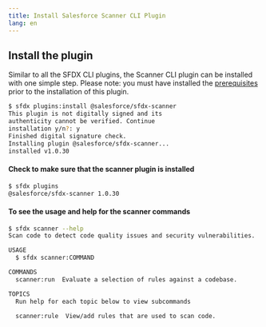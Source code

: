 ```yaml
---
title: Install Salesforce Scanner CLI Plugin
lang: en
---
```


## Install the plugin

Similar to all the SFDX CLI plugins, the Scanner CLI plugin can be installed with one simple step. Please note: you must have installed the [prerequisites](./en/getting-started/prerequisites/) prior to the installation of this plugin.


```bash
$ sfdx plugins:install @salesforce/sfdx-scanner
This plugin is not digitally signed and its
authenticity cannot be verified. Continue
installation y/n?: y
Finished digital signature check.
Installing plugin @salesforce/sfdx-scanner...
installed v1.0.30 
```

#### Check to make sure that the scanner plugin is installed
```bash
$ sfdx plugins
@salesforce/sfdx-scanner 1.0.30
```

#### To see the usage and help for the scanner commands
```bash
$ sfdx scanner --help
Scan code to detect code quality issues and security vulnerabilities.

USAGE
  $ sfdx scanner:COMMAND

COMMANDS
  scanner:run  Evaluate a selection of rules against a codebase.

TOPICS
  Run help for each topic below to view subcommands

  scanner:rule  View/add rules that are used to scan code.

```


